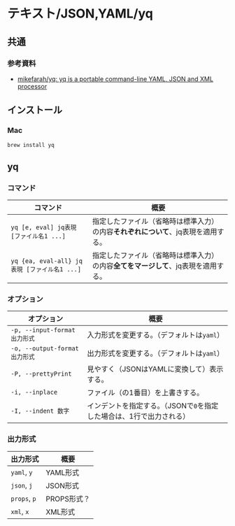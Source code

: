 # テキスト/JSON,YAML/yq

## 共通

### 参考資料

- [mikefarah/yq: yq is a portable command-line YAML, JSON and XML processor](https://github.com/mikefarah/yq)

## インストール

### Mac

```bash
brew install yq
```

## yq

### コマンド

| コマンド                                     | 概要                                                         |
| -------------------------------------------- | ------------------------------------------------------------ |
| `yq [e, eval] jq表現 [ファイル名1 ...]`      | 指定したファイル（省略時は標準入力）の内容**それぞれについて**、jq表現を適用する。 |
| `yq {ea, eval-all} jq表現 [ファイル名1 ...]` | 指定したファイル（省略時は標準入力）の内容**全てをマージして**、jq表現を適用する。 |

### オプション

| オプション                     | 概要                                                         |
| ------------------------------ | ------------------------------------------------------------ |
| `-p, --input-format 出力形式`  | 入力形式を変更する。（デフォルトは`yaml`）                   |
| `-o, --output-format 出力形式` | 出力形式を変更する。（デフォルトは`yaml`）                   |
| `-P, --prettyPrint`            | 見やすく（JSONはYAMLに変換して）表示する。                   |
| `-i, --inplace`                | ファイル（の1番目）を上書きする。                            |
| `-I, --indent 数字`            | インデントを指定する。（JSONで`0`を指定した場合は、1行で出力される） |

### 出力形式

| 出力形式     | 概要        |
| ------------ | ----------- |
| `yaml`, `y`  | YAML形式    |
| `json`, `j`  | JSON形式    |
| `props`, `p` | PROPS形式？ |
| `xml`, `x`   | XML形式     |

